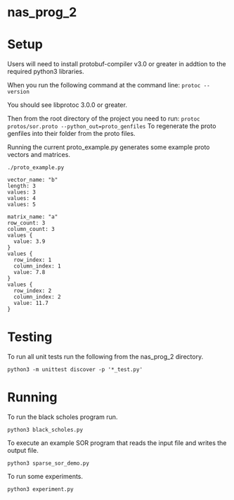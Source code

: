 # nas_prog_2

# Setup
Users will need to install protobuf-compiler v3.0 or greater in addtion to the
required python3 libraries.

When you run the following command at the command line:
`
protoc --version
`

You should see libprotoc 3.0.0 or greater.

Then from the root directory of the project you need to run:
`
protoc protos/sor.proto --python_out=proto_genfiles
`
To regenerate the proto genfiles into their folder from the proto files.

Running the current proto_example.py generates some example proto vectors and
  matrices.
```
./proto_example.py 

vector_name: "b"
length: 3
values: 3
values: 4
values: 5

matrix_name: "a"
row_count: 3
column_count: 3
values {
  value: 3.9
}
values {
  row_index: 1
  column_index: 1
  value: 7.8
}
values {
  row_index: 2
  column_index: 2
  value: 11.7
}

```
# Testing

To run all unit tests run the following from the nas_prog_2 directory.

```
python3 -m unittest discover -p '*_test.py'
```

# Running

To run the black scholes program run.

```
python3 black_scholes.py
```

To execute an example SOR program that reads the input file and writes the
output file.

```
python3 sparse_sor_demo.py
```
To run some experiments.

```
python3 experiment.py
```


